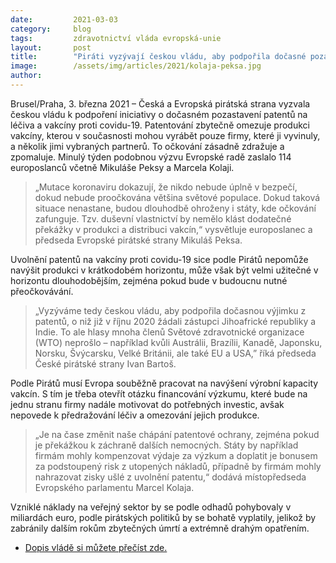 ```yaml
---
date:         2021-03-03
category:     blog
tags:         zdravotnictví vláda evropská-unie
layout:       post
title:        "Piráti vyzývají českou vládu, aby podpořila dočasné pozastavení patentů k výrobě vakcín. Je to v zájmu celého světa, tvrdí"
image:        /assets/img/articles/2021/kolaja-peksa.jpg
author:       
---
```


 

Brusel/Praha, 3. března 2021 – Česká a Evropská pirátská strana vyzvala českou vládu k podpoření iniciativy o dočasném pozastavení patentů na léčiva a vakcíny proti covidu-19. Patentování zbytečně omezuje produkci vakcíny, kterou v současnosti mohou vyrábět pouze firmy, které ji vyvinuly, a několik jimi vybraných partnerů. To očkování zásadně zdražuje a zpomaluje. Minulý týden podobnou výzvu Evropské radě zaslalo 114 europoslanců včetně Mikuláše Peksy a Marcela Kolaji.

> „Mutace koronaviru dokazují, že nikdo nebude úplně v bezpečí, dokud nebude proočkována většina světové populace. Dokud taková situace nenastane, budou dlouhodbě ohroženy i státy, kde očkování zafunguje. Tzv. duševní vlastnictví by nemělo klást dodatečné překážky v produkci a distribuci vakcín,“ vysvětluje europoslanec a předseda Evropské pirátské strany Mikuláš Peksa.

Uvolnění patentů na vakcíny proti covidu-19 sice podle Pirátů nepomůže navýšit produkci v krátkodobém horizontu, může však být velmi užitečné v horizontu dlouhodobějším, zejména pokud bude v budoucnu nutné přeočkovávání.

> „Vyzýváme tedy českou vládu, aby podpořila dočasnou výjimku z patentů, o niž již v říjnu 2020 žádali zástupci Jihoafrické republiky a Indie. To ale hlasy mnoha členů Světové zdravotnické organizace (WTO) neprošlo – například kvůli Austrálii, Brazílii, Kanadě, Japonsku, Norsku, Švýcarsku, Velké Británii, ale také EU a USA,” říká předseda České pirátské strany Ivan Bartoš.

Podle Pirátů musí Evropa souběžně pracovat na navýšení výrobní kapacity vakcín. S tím je třeba otevřít otázku financování výzkumu, které bude na jednu stranu firmy nadále motivovat do potřebných investic, avšak nepovede k předražování léčiv a omezování jejich produkce. 

> „Je na čase změnit naše chápání patentové ochrany, zejména pokud je překážkou k záchraně dalších nemocných. Státy by například firmám mohly kompenzovat výdaje za výzkum a doplatit je bonusem za podstoupený risk z utopených nákladů, případně by firmám mohly nahrazovat zisky ušlé z uvolnění patentu,“ dodává místopředseda Evropského parlamentu Marcel Kolaja.

Vzniklé náklady na veřejný sektor by se podle odhadů pohybovaly v miliardách euro, podle pirátských politiků by se bohatě vyplatily, jelikož by zabránily dalším rokům zbytečných úmrtí a extrémně drahým opatřením. 

* [Dopis vládě si můžete přečíst zde.](https://www.pirati.cz/assets/pdf/Otevreny_dopis_TRIPS_waiver.pdf)
